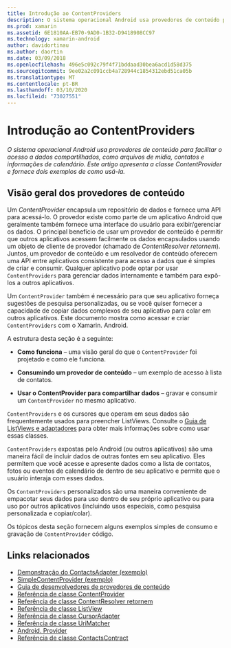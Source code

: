```yaml
---
title: Introdução ao ContentProviders
description: O sistema operacional Android usa provedores de conteúdo para facilitar o acesso a dados compartilhados, como arquivos de mídia, contatos e informações de calendário. Este artigo apresenta a classe ContentProvider e fornece dois exemplos de como usá-la.
ms.prod: xamarin
ms.assetid: 6E1810AA-EB70-9AD0-1B32-D9418908CC97
ms.technology: xamarin-android
author: davidortinau
ms.author: daortin
ms.date: 03/09/2018
ms.openlocfilehash: 496e5c092c79f4f71bddaad30bea6acd1d58d375
ms.sourcegitcommit: 9ee02a2c091ccb4a728944c1854312ebd51ca05b
ms.translationtype: MT
ms.contentlocale: pt-BR
ms.lasthandoff: 03/10/2020
ms.locfileid: "73027551"
---
```

# <a name="intro-to-contentproviders"></a>Introdução ao ContentProviders

_O sistema operacional Android usa provedores de conteúdo para facilitar o acesso a dados compartilhados, como arquivos de mídia, contatos e informações de calendário. Este artigo apresenta a classe ContentProvider e fornece dois exemplos de como usá-la._

## <a name="content-providers-overview"></a>Visão geral dos provedores de conteúdo

Um *ContentProvider* encapsula um repositório de dados e fornece uma API para acessá-lo. O provedor existe como parte de um aplicativo Android que geralmente também fornece uma interface do usuário para exibir/gerenciar os dados. O principal benefício de usar um provedor de conteúdo é permitir que outros aplicativos acessem facilmente os dados encapsulados usando um objeto de cliente de provedor (chamado de *ContentResolver retornem*). Juntos, um provedor de conteúdo e um resolvedor de conteúdo oferecem uma API entre aplicativos consistente para acesso a dados que é simples de criar e consumir. Qualquer aplicativo pode optar por usar `ContentProviders` para gerenciar dados internamente e também para expô-los a outros aplicativos.

Um `ContentProvider` também é necessário para que seu aplicativo forneça sugestões de pesquisa personalizadas, ou se você quiser fornecer a capacidade de copiar dados complexos de seu aplicativo para colar em outros aplicativos. Este documento mostra como acessar e criar `ContentProviders` com o Xamarin. Android.

A estrutura desta seção é a seguinte:

- **Como funciona** &ndash; uma visão geral do que o `ContentProvider` foi projetado e como ele funciona.

- **Consumindo um provedor de conteúdo** &ndash; um exemplo de acesso à lista de contatos.

- **Usar o ContentProvider para compartilhar dados** &ndash; gravar e consumir um `ContentProvider` no mesmo aplicativo.

`ContentProviders` e os cursores que operam em seus dados são frequentemente usados para preencher ListViews. Consulte o [Guia de ListViews e adaptadores](~/android/user-interface/layouts/list-view/index.md) para obter mais informações sobre como usar essas classes.

`ContentProviders` expostas pelo Android (ou outros aplicativos) são uma maneira fácil de incluir dados de outras fontes em seu aplicativo. Eles permitem que você acesse e apresente dados como a lista de contatos, fotos ou eventos de calendário de dentro de seu aplicativo e permite que o usuário interaja com esses dados.

Os `ContentProviders` personalizados são uma maneira conveniente de empacotar seus dados para uso dentro de seu próprio aplicativo ou para uso por outros aplicativos (incluindo usos especiais, como pesquisa personalizada e copiar/colar).

Os tópicos desta seção fornecem alguns exemplos simples de consumo e gravação de `ContentProvider` código.

## <a name="related-links"></a>Links relacionados

- [Demonstração do ContactsAdapter (exemplo)](https://docs.microsoft.com/samples/xamarin/monodroid-samples/platformfeatures-contactsadapterdemo)
- [SimpleContentProvider (exemplo)](https://docs.microsoft.com/samples/xamarin/monodroid-samples/platformfeatures-simplecontentprovider)
- [Guia de desenvolvedores de provedores de conteúdo](https://developer.android.com/guide/topics/providers/content-providers.html)
- [Referência de classe ContentProvider](xref:Android.Content.ContentProvider)
- [Referência de classe ContentResolver retornem](xref:Android.Content.ContentResolver)
- [Referência de classe ListView](xref:Android.Widget.ListView)
- [Referência de classe CursorAdapter](xref:Android.Widget.CursorAdapter)
- [Referência de classe UriMatcher](xref:Android.Content.UriMatcher)
- [Android. Provider](xref:Android.Provider)
- [Referência de classe ContactsContract](xref:Android.Provider.ContactsContract)
